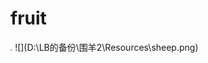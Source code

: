 # fruit
<img src="https://is5-ssl.mzstatic.com/image/thumb/Purple127/v4/1f/c3/bb/1fc3bb9d-3e1b-8d97-e63d-0305925e9377/source/392x696bb.jpg" style="zoom:20%">
![](D:\LB的备份\围羊2\Resources\sheep.png)
